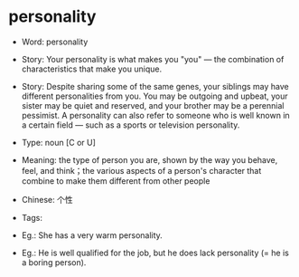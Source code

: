 # personality

- Word: personality
- Story: Your personality is what makes you "you" — the combination of characteristics that make you unique.
- Story: Despite sharing some of the same genes, your siblings may have different personalities from you. You may be outgoing and upbeat, your sister may be quiet and reserved, and your brother may be a perennial pessimist. A personality can also refer to someone who is well known in a certain field — such as a sports or television personality.

- Type: noun [C or U]
- Meaning: the type of person you are, shown by the way you behave, feel, and think；the various aspects of a person's character that combine to make them different from other people
- Chinese: 个性
- Tags: 
- Eg.: She has a very warm personality.
- Eg.: He is well qualified for the job, but he does lack personality (= he is a boring person).

